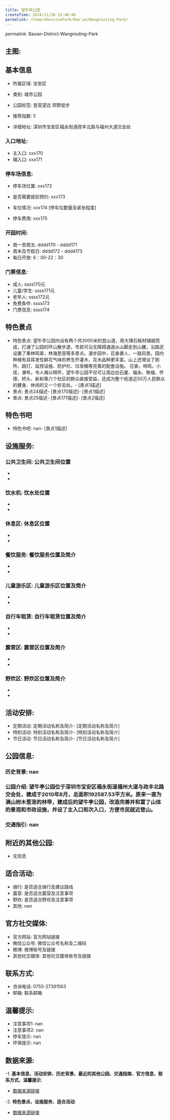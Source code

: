 ```yaml
---
title: 望牛亭公园
createTime: 2024/11/30 23:48:40
permalink: /ComprehensivePark/Bao'an/Wangniuting-Park/
---
```

permalink: Baoan-District-Wangniuting-Park
<!-- ## 游玩路径: -->

## 主图:
<ImageCard
image="https://cgj.sz.gov.cn/img/4/4005/4005982/10775322.jpg"
title= "望牛亭公园"
description= "望牛亭公园位于深圳市宝安区福永街道福州大道与政丰北路交会处，建成于2010年8月，总面积192587.53平方米。原来一直为满山树木葱茏的林带，建成后的望牛亭公"
date="2024/11/30"
href="/"
author="深圳公园"
/>

## 基本信息

- 所属区域: 宝安区

- 类别: 城市公园

- 公园标签: 登高望远 郊野徒步

- 推荐指数: 5

- 详细地址: 深圳市宝安区福永街道政丰北路与福州大道交会处

### 入口地址:
- 主入口: xxx170
- 辅入口: xxx171
### 停车场信息:
- 停车场位置: xxx172

- 是否需要提前预约: xxx173

- 车位情况: xxx174 [停车位数量及紧张程度]

- 停车费用: xxx175

### 开园时间:
- 周一至周五: dddd170 - dddd171
- 周末及节假日: dddd172 - dddd173
- 每日开放: 6：00-22：30

### 门票信息:
- 成人: ssss170元
- 儿童/学生: ssss171元
- 老年人: ssss172元
- 免费条件: ssss173
- 门票信息: ssss174
## 特色景点
- 特色景点: 望牛亭公园内设有两个共3000米的登山道，用大理石板材铺就而成，打通了公园的环山散步道，市民可沿无障碍通道从山脚走到山腰，沿路还设置了果林鸣翠，林海思音等多景点。漫步园中，花香袭人，一路风景。园内种植有具挥发性鲜花气味的养生乔灌木，花木品种更丰富。山上还增设了厕所、路灯、监控设施、防护栏、垃圾桶等完善的配套设施。
花香，啼鸣，小径，瀑布，令人难以释怀，望牛亭公园不仅可让周边白石厦、福永、聚福、怀德、桥头、新和等六个社区的群众直接受益，还成为整个街道近50万人民群众的健身、休闲的又一个好去处。- [景点1描述]
- 景点: 景点24描述- [景点170描述]- [景点1描述]
- 景点: 景点25描述- [景点171描述]- [景点2描述]
## 特色书吧
- 特色书吧: nan- [景点1描述]
## 设施服务:
### 公共卫生间: 公共卫生间位置
- 
- 
### 饮水机: 饮水处位置
- 
- 
### 休息区: 休息区位置
- 
- 
### 餐饮服务: 餐饮服务位置及简介
- 
- 
### 儿童游乐区: 儿童游乐区位置及简介
- 
- 
### 自行车租赁: 自行车租赁位置及简介
- 
- 
### 露营区: 露营区位置及简介
- 
- 
### 野炊区: 野炊区位置及简介

- 
- 
## 活动安排:
- 定期活动: 定期活动名称及简介- [定期活动名称及简介]
- 特别活动: 特别活动名称及简介- [特别活动名称及简介]
- 节日活动: 节日活动名称及简介- [节日活动名称及简介]
## 公园信息:
### 历史背景: nan
### 公园介绍: 望牛亭公园位于深圳市宝安区福永街道福州大道与政丰北路交会处，建成于2010年8月，总面积192587.53平方米。原来一直为满山树木葱茏的林带，建成后的望牛亭公园，改造完善并和富了山体的景观和市政设施，并设了主入口和次入口，方便市民就近登山。
### 交通指引: nan

## 附近的其他公园:
- 无信息

## 适合活动:
- 骑行: 是否适合骑行及建议路线
- 露营: 是否适合露营及注意事项
- 野炊: 是否适合野炊及注意事项
- 其他: nan

## 官方社交媒体:
- 官方网站: 官方网站链接
- 微信公众号: 微信公众号名称及二维码
- 微博: 微博账号及链接
- 其他社交媒体: 其他社交媒体账号及链接

## 联系方式:
- 咨询电话: 0755-27391563
- 邮箱: 联系邮箱

## 温馨提示:
- 注意事项1: nan
- 注意事项2: nan
- 停车提示: nan
- 环保提示: nan

## 数据来源:
-1. **基本信息、活动安排、历史背景、最近的其他公园、交通指南、官方信息、联系方式、温馨提示**:
- [数据来源链接](https://cgj.sz.gov.cn/xsmh/gysz/csgy/content/post_10775322.html)

-2. **特色景点、设施服务、适合活动**:
- [数据来源链接](https://cgj.sz.gov.cn/xsmh/gysz/csgy/content/post_10775322.html)

